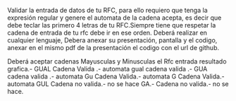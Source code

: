 Validar la entrada de datos de tu RFC,  para ello requiero que tenga la expresión regular y genere el automata de la cadena acepta, es decir que debe teclar las  primero 4 letras de tu RFC.Siempre tiene que respetar la cadena
de entrada de tu rfc debe ir en ese orden.
Deberá realizar en cualquier lenguaje,
Debera anexar su presentación, pantalla y el codigo, anexar en el mismo pdf  de la presentación el codigo con el url de github.
 

Deberá aceptar cadenas Mayusculas y Minusculas el Rfc
entrada resultado     grafica.-
GUAL  Cadena Valida .- automata
gual  cadena valida .-
GUA   cadena valida .- automata
Gu    Cadena Valida.-  automata
G     Cadena Valida.-  automata
GUL   Cadena no valida.-  no se hace
GA.-  Cadena no valida.- no se hace.
